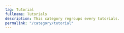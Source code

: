 ```yaml
---
tag: Tutorial
fullname: Tutorials
description: This category regroups every tutorials.
permalink: "/category/tutorial"
---
```

